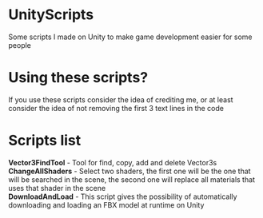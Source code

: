 # UnityScripts
Some scripts I made on Unity to make game development easier for some people

# Using these scripts?
If you use these scripts consider the idea of crediting me, or at least consider the idea of not removing the first 3 text lines in the code

# Scripts list
<b>Vector3FindTool</b> - Tool for find, copy, add and delete Vector3s<br />
<b>ChangeAllShaders</b> - Select two shaders, the first one will be the one that will be searched in the scene, the second one will replace all materials that uses that shader in the scene<br />
<b>DownloadAndLoad</b> - This script gives the possibility of automatically downloading and loading an FBX model at runtime on Unity<br />
